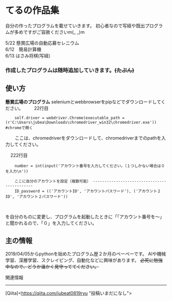 てるの作品集
============================
自分の作ったプログラムを載せていきます。
初心者なので写経や既出プログラムが多めですがご容赦くださいm(_ _)m

5/22 懸賞広場の自動応募セレニウム    
6/12　簡易計算機    
6/13 はさみ将棋(写経)     

### 作成したプログラムは随時追加していきます。~~(たぶん)~~

使い方
------
**懸賞広場のプログラム**
seleniumとwebbrowserをpipなどでダウンロードしてください。
`　`　
22行目

        self.driver = webdriver.Chrome(executable_path = (r'C:\Users\jubea\Downloads\chromedriver_win32\chromedriver.exe')) #chromeで開く
`　`　
ここは、chromedriverをダウンロードして、chromedriverまでのpathを入力してください。


`　`
222行目

        number = int(input('アカウント番号を入力してください。（１つしかない場合は０を入力\n'))

        ここに自分のアカウントを設定（複数可能） --------------------------------------------
        ID_password = (('アカウントID', 'アカウントパスワード'), ('アカウント２ID', 'アカウント２パスワード'))
`　`


を自分のものに変更し、プログラムを起動したときに「「アカウント番号を～」と聞かれるので、「０」を入力してください。

主の情報
-------------
2019/04/05からpythonを始めたプログラム歴２か月のペーペーです。
AIや機械学習、深層学習、スクレイピング、自動化などに興味があります。
~~必死に勉強中なので、どうか温かく見守っててください。~~

関連情報
______________________________
[Qiita]<https://qiita.com/jubeat0819ryu "投稿いまだになし">
